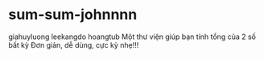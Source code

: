 # sum-sum-johnnnn
giahuyluong
leekangdo
hoangtub
Một thư viện giúp bạn tính tổng của 2 số bất kỳ
Đơn giản, dễ dùng, cực kỳ nhẹ!!!
